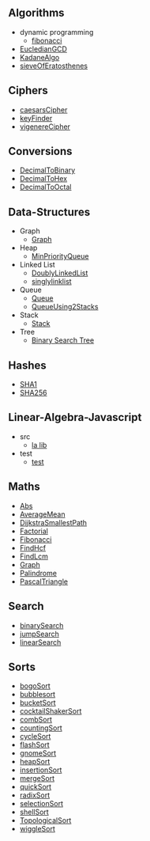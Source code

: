 
## Algorithms
  * dynamic programming
    * [fibonacci](https://github.com/TheAlgorithms/Javascript/blob/master/Algorithms/dynamic_programming/fibonacci.js)
  * [EucledianGCD](https://github.com/TheAlgorithms/Javascript/blob/master/Algorithms/EucledianGCD.js)
  * [KadaneAlgo](https://github.com/TheAlgorithms/Javascript/blob/master/Algorithms/KadaneAlgo.js)
  * [sieveOfEratosthenes](https://github.com/TheAlgorithms/Javascript/blob/master/Algorithms/sieveOfEratosthenes.js)

## Ciphers
  * [caesarsCipher](https://github.com/TheAlgorithms/Javascript/blob/master/Ciphers/caesarsCipher.js)
  * [keyFinder](https://github.com/TheAlgorithms/Javascript/blob/master/Ciphers/keyFinder.js)
  * [vigenereCipher](https://github.com/TheAlgorithms/Javascript/blob/master/Ciphers/vigenereCipher.js)

## Conversions
  * [DecimalToBinary](https://github.com/TheAlgorithms/Javascript/blob/master/Conversions/DecimalToBinary.js)
  * [DecimalToHex](https://github.com/TheAlgorithms/Javascript/blob/master/Conversions/DecimalToHex.js)
  * [DecimalToOctal](https://github.com/TheAlgorithms/Javascript/blob/master/Conversions/DecimalToOctal.js)

## Data-Structures
  * Graph
    * [Graph](https://github.com/TheAlgorithms/Javascript/blob/master/Data-Structures/Graph/Graph.js)
  * Heap
    * [MinPriorityQueue](https://github.com/TheAlgorithms/Javascript/blob/master/Data-Structures/Heap/MinPriorityQueue.js)
  * Linked List
    * [DoublyLinkedList](https://github.com/TheAlgorithms/Javascript/blob/master/Data-Structures/Linked%20List/DoublyLinkedList.js)
    * [singlylinklist](https://github.com/TheAlgorithms/Javascript/blob/master/Data-Structures/Linked%20List/singlylinklist.js)
  * Queue
    * [Queue](https://github.com/TheAlgorithms/Javascript/blob/master/Data-Structures/Queue/Queue.js)
    * [QueueUsing2Stacks](https://github.com/TheAlgorithms/Javascript/blob/master/Data-Structures/Queue/QueueUsing2Stacks.js)
  * Stack
    * [Stack](https://github.com/TheAlgorithms/Javascript/blob/master/Data-Structures/Stack/Stack.js)
  * Tree
    * [Binary Search Tree](https://github.com/TheAlgorithms/Javascript/blob/master/Data-Structures/Tree/Binary%20Search%20Tree.js)

## Hashes
  * [SHA1](https://github.com/TheAlgorithms/Javascript/blob/master/Hashes/SHA1.js)
  * [SHA256](https://github.com/TheAlgorithms/Javascript/blob/master/Hashes/SHA256.js)

## Linear-Algebra-Javascript
  * src
    * [la lib](https://github.com/TheAlgorithms/Javascript/blob/master/Linear-Algebra-Javascript/src/la_lib.js)
  * test
    * [test](https://github.com/TheAlgorithms/Javascript/blob/master/Linear-Algebra-Javascript/test/test.js)

## Maths
  * [Abs](https://github.com/TheAlgorithms/Javascript/blob/master/Maths/Abs.js)
  * [AverageMean](https://github.com/TheAlgorithms/Javascript/blob/master/Maths/AverageMean.js)
  * [DijkstraSmallestPath](https://github.com/TheAlgorithms/Javascript/blob/master/Maths/DijkstraSmallestPath.js)
  * [Factorial](https://github.com/TheAlgorithms/Javascript/blob/master/Maths/Factorial.js)
  * [Fibonacci](https://github.com/TheAlgorithms/Javascript/blob/master/Maths/Fibonacci.js)
  * [FindHcf](https://github.com/TheAlgorithms/Javascript/blob/master/Maths/FindHcf.js)
  * [FindLcm](https://github.com/TheAlgorithms/Javascript/blob/master/Maths/FindLcm.js)
  * [Graph](https://github.com/TheAlgorithms/Javascript/blob/master/Maths/Graph.js)
  * [Palindrome](https://github.com/TheAlgorithms/Javascript/blob/master/Maths/Palindrome.js)
  * [PascalTriangle](https://github.com/TheAlgorithms/Javascript/blob/master/Maths/PascalTriangle.js)

## Search
  * [binarySearch](https://github.com/TheAlgorithms/Javascript/blob/master/Search/binarySearch.js)
  * [jumpSearch](https://github.com/TheAlgorithms/Javascript/blob/master/Search/jumpSearch.js)
  * [linearSearch](https://github.com/TheAlgorithms/Javascript/blob/master/Search/linearSearch.js)

## Sorts
  * [bogoSort](https://github.com/TheAlgorithms/Javascript/blob/master/Sorts/bogoSort.js)
  * [bubblesort](https://github.com/TheAlgorithms/Javascript/blob/master/Sorts/bubblesort.js)
  * [bucketSort](https://github.com/TheAlgorithms/Javascript/blob/master/Sorts/bucketSort.js)
  * [cocktailShakerSort](https://github.com/TheAlgorithms/Javascript/blob/master/Sorts/cocktailShakerSort.js)
  * [combSort](https://github.com/TheAlgorithms/Javascript/blob/master/Sorts/combSort.js)
  * [countingSort](https://github.com/TheAlgorithms/Javascript/blob/master/Sorts/countingSort.js)
  * [cycleSort](https://github.com/TheAlgorithms/Javascript/blob/master/Sorts/cycleSort.js)
  * [flashSort](https://github.com/TheAlgorithms/Javascript/blob/master/Sorts/flashSort.js)
  * [gnomeSort](https://github.com/TheAlgorithms/Javascript/blob/master/Sorts/gnomeSort.js)
  * [heapSort](https://github.com/TheAlgorithms/Javascript/blob/master/Sorts/heapSort.js)
  * [insertionSort](https://github.com/TheAlgorithms/Javascript/blob/master/Sorts/insertionSort.js)
  * [mergeSort](https://github.com/TheAlgorithms/Javascript/blob/master/Sorts/mergeSort.js)
  * [quickSort](https://github.com/TheAlgorithms/Javascript/blob/master/Sorts/quickSort.js)
  * [radixSort](https://github.com/TheAlgorithms/Javascript/blob/master/Sorts/radixSort.js)
  * [selectionSort](https://github.com/TheAlgorithms/Javascript/blob/master/Sorts/selectionSort.js)
  * [shellSort](https://github.com/TheAlgorithms/Javascript/blob/master/Sorts/shellSort.js)
  * [TopologicalSort](https://github.com/TheAlgorithms/Javascript/blob/master/Sorts/TopologicalSort.js)
  * [wiggleSort](https://github.com/TheAlgorithms/Javascript/blob/master/Sorts/wiggleSort.js)
